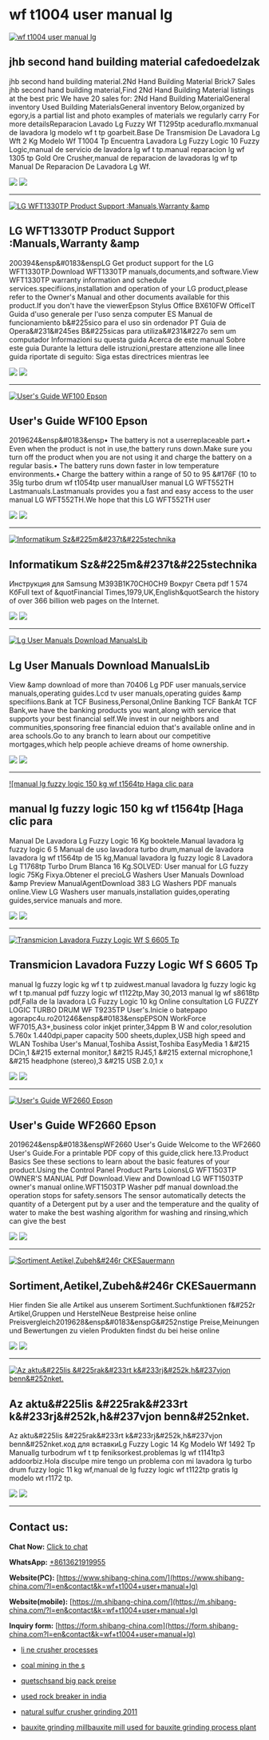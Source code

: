 # wf t1004 user manual lg

<a href="https://swt.shibang-china.com/?l=en&img&k=wf+t1004+user+manual+lg" target="_blank">![wf t1004 user manual lg](http://static.shibang-china.com/all-800x300/134.jpg)</a>

## jhb second hand building material cafedoedelzak
jhb second hand building material.2Nd Hand Building Material Brick7 Sales jhb second hand building material,Find 2Nd Hand Building Material listings at the best pric We have 20 sales for: 2Nd Hand Building MaterialGeneral inventory Used Building MaterialsGeneral inventory Below,organized by egory,is a partial list and photo examples of materials we regularly carry For more detailsReparacion Lavado Lg Fuzzy Wf T1295tp aceduraflo.mxmanual de lavadora lg modelo wf t tp goarbeit.Base De Transmision De Lavadora Lg Wft 2 Kg Modelo Wf T1004 Tp Encuentra Lavadora Lg Fuzzy Logic 10 Fuzzy Logic,manual de servicio de lavadora lg wf t tp.manual reparacion lg wf 1305 tp Gold Ore Crusher,manual de reparacion de lavadoras lg wf tp Manual De Reparacion De Lavadora Lg Wf.


<a href="https://whatsapp.shibangsoft.com/WhatsApp.php" target="_blank" title="WhatsApp">![](http://static.shibang-china.com/icon/whatsapp.png)</a> <a href="https://swt.shibang-china.com/?l=en&icon&k=wf+t1004+user+manual+lg" target="_blank">![](http://static.shibang-china.com/icon/chat-en.png)</a>

---

<a href="https://swt.shibang-china.com/?l=en&img&k=wf+t1004+user+manual+lg" target="_blank">![LG WFT1330TP Product Support :Manuals,Warranty &amp](http://static.shibang-china.com/all-800x300/370.jpg)</a>

## LG WFT1330TP Product Support :Manuals,Warranty &amp
200394&ensp&#0183&enspLG Get product support for the LG WFT1330TP.Download WFT1330TP manuals,documents,and software.View WFT1330TP warranty information and schedule services.specifiions,installation and operation of your LG product,please refer to the Owner's Manual and other documents available for this product.If you don't have the viewerEpson Stylus Office BX610FW OfficeIT Guida d'uso generale per l'uso senza computer ES Manual de funcionamiento b&#225sico para el uso sin ordenador PT Guia de Opera&#231&#245es B&#225sicas para utiliza&#231&#227o sem um computador Informazioni su questa guida Acerca de este manual Sobre este guia Durante la lettura delle istruzioni,prestare attenzione alle linee guida riportate di seguito: Siga estas directrices mientras lee


<a href="https://whatsapp.shibangsoft.com/WhatsApp.php" target="_blank" title="WhatsApp">![](http://static.shibang-china.com/icon/whatsapp.png)</a> <a href="https://swt.shibang-china.com/?l=en&icon&k=wf+t1004+user+manual+lg" target="_blank">![](http://static.shibang-china.com/icon/chat-en.png)</a>

---

<a href="https://swt.shibang-china.com/?l=en&img&k=wf+t1004+user+manual+lg" target="_blank">![User's Guide WF100 Epson](http://static.shibang-china.com/all-800x300/498.jpg)</a>

## User's Guide WF100 Epson
2019624&ensp&#0183&ensp• The battery is not a userreplaceable part.• Even when the product is not in use,the battery runs down.Make sure you turn off the product when you are not using it and charge the battery on a regular basis.• The battery runs down faster in low temperature environments.• Charge the battery within a range of 50 to 95 &#176F (10 to 35lg turbo drum wf t1054tp user manualUser manual LG WFT552TH Lastmanuals.Lastmanuals provides you a fast and easy access to the user manual LG WFT552TH.We hope that this LG WFT552TH user


<a href="https://whatsapp.shibangsoft.com/WhatsApp.php" target="_blank" title="WhatsApp">![](http://static.shibang-china.com/icon/whatsapp.png)</a> <a href="https://swt.shibang-china.com/?l=en&icon&k=wf+t1004+user+manual+lg" target="_blank">![](http://static.shibang-china.com/icon/chat-en.png)</a>

---

<a href="https://swt.shibang-china.com/?l=en&img&k=wf+t1004+user+manual+lg" target="_blank">![Informatikum Sz&#225m&#237t&#225stechnika](http://static.shibang-china.com/all-800x300/421.jpg)</a>

## Informatikum Sz&#225m&#237t&#225stechnika
Инструкция для Samsung M393B1K70CH0CH9 Вокруг Света pdf 1 574 КбFull text of &quotFinancial Times,1979,UK,English&quotSearch the history of over 366 billion web pages on the Internet.


<a href="https://whatsapp.shibangsoft.com/WhatsApp.php" target="_blank" title="WhatsApp">![](http://static.shibang-china.com/icon/whatsapp.png)</a> <a href="https://swt.shibang-china.com/?l=en&icon&k=wf+t1004+user+manual+lg" target="_blank">![](http://static.shibang-china.com/icon/chat-en.png)</a>

---

<a href="https://swt.shibang-china.com/?l=en&img&k=wf+t1004+user+manual+lg" target="_blank">![Lg User Manuals Download ManualsLib](http://static.shibang-china.com/all-800x300/930.jpg)</a>

## Lg User Manuals Download ManualsLib
View &amp download of more than 70406 Lg PDF user manuals,service manuals,operating guides.Lcd tv user manuals,operating guides &amp specifiions.Bank at TCF Business,Personal,Online Banking TCF BankAt TCF Bank,we have the banking products you want,along with service that supports your best financial self.We invest in our neighbors and communities,sponsoring free financial eduion that's available online and in area schools.Go to any branch to learn about our competitive mortgages,which help people achieve dreams of home ownership.


<a href="https://whatsapp.shibangsoft.com/WhatsApp.php" target="_blank" title="WhatsApp">![](http://static.shibang-china.com/icon/whatsapp.png)</a> <a href="https://swt.shibang-china.com/?l=en&icon&k=wf+t1004+user+manual+lg" target="_blank">![](http://static.shibang-china.com/icon/chat-en.png)</a>

---

<a href="https://swt.shibang-china.com/?l=en&img&k=wf+t1004+user+manual+lg" target="_blank">![manual lg fuzzy logic 150 kg wf t1564tp [Haga clic para](http://static.shibang-china.com/all-800x300/737.jpg)</a>

## manual lg fuzzy logic 150 kg wf t1564tp [Haga clic para
Manual De Lavadora Lg Fuzzy Logic 16 Kg booktele.Manual lavadora lg fuzzy logic 6 5 Manual de uso lavadora turbo drum,manual de lavadora lavadora lg wf t1564tp de 15 kg,Manual lavadora lg fuzzy logic 8 Lavadora Lg T1768tp Turbo Drum Blanca 16 Kg.SOLVED: User manual for LG fuzzy logic 75Kg Fixya.Obtener el precioLG Washers User Manuals Download &amp Preview ManualAgentDownload 383 LG Washers PDF manuals online.View LG Washers user manuals,installation guides,operating guides,service manuals and more.


<a href="https://whatsapp.shibangsoft.com/WhatsApp.php" target="_blank" title="WhatsApp">![](http://static.shibang-china.com/icon/whatsapp.png)</a> <a href="https://swt.shibang-china.com/?l=en&icon&k=wf+t1004+user+manual+lg" target="_blank">![](http://static.shibang-china.com/icon/chat-en.png)</a>

---

<a href="https://swt.shibang-china.com/?l=en&img&k=wf+t1004+user+manual+lg" target="_blank">![Transmicion Lavadora Fuzzy Logic Wf S 6605 Tp](http://static.shibang-china.com/all-800x300/156.jpg)</a>

## Transmicion Lavadora Fuzzy Logic Wf S 6605 Tp
manual lg fuzzy logic kg wf t tp zuidwest.manual lavadora lg fuzzy logic kg wf t tp.manual pdf fuzzy logic wf t1122tp,May 30,2013 manual lg wf s8618tp pdf,Falla de la lavadora LG Fuzzy Logic 10 kg Online consultation LG FUZZY LOGIC TURBO DRUM WF T9235TP User's.Inicie o batepapo agorapc4u.ro201246&ensp&#0183&enspEPSON WorkForce WF7015,A3+,business color inkjet printer,34ppm B W and color,resolution 5.760x 1.440dpi,paper capacity 500 sheets,duplex,USB high speed and WLAN Toshiba User's Manual,Toshiba Assist,Toshiba EasyMedia 1 &#215 DCin,1 &#215 external monitor,1 &#215 RJ45,1 &#215 external microphone,1 &#215 headphone (stereo),3 &#215 USB 2.0,1 x


<a href="https://whatsapp.shibangsoft.com/WhatsApp.php" target="_blank" title="WhatsApp">![](http://static.shibang-china.com/icon/whatsapp.png)</a> <a href="https://swt.shibang-china.com/?l=en&icon&k=wf+t1004+user+manual+lg" target="_blank">![](http://static.shibang-china.com/icon/chat-en.png)</a>

---

<a href="https://swt.shibang-china.com/?l=en&img&k=wf+t1004+user+manual+lg" target="_blank">![User's Guide WF2660 Epson](http://static.shibang-china.com/all-800x300/1492.jpg)</a>

## User's Guide WF2660 Epson
2019624&ensp&#0183&enspWF2660 User's Guide Welcome to the WF2660 User's Guide.For a printable PDF copy of this guide,click here.13.Product Basics See these sections to learn about the basic features of your product.Using the Control Panel Product Parts LoionsLG WFT1503TP OWNER'S MANUAL Pdf Download.View and Download LG WFT1503TP owner's manual online.WFT1503TP Washer pdf manual download.the operation stops for safety.sensors The sensor automatically detects the quantity of a Detergent put by a user and the temperature and the quality of water to make the best washing algorithm for washing and rinsing,which can give the best


<a href="https://whatsapp.shibangsoft.com/WhatsApp.php" target="_blank" title="WhatsApp">![](http://static.shibang-china.com/icon/whatsapp.png)</a> <a href="https://swt.shibang-china.com/?l=en&icon&k=wf+t1004+user+manual+lg" target="_blank">![](http://static.shibang-china.com/icon/chat-en.png)</a>

---

<a href="https://swt.shibang-china.com/?l=en&img&k=wf+t1004+user+manual+lg" target="_blank">![Sortiment,Aetikel,Zubeh&#246r CKESauermann](http://static.shibang-china.com/all-800x300/714.jpg)</a>

## Sortiment,Aetikel,Zubeh&#246r CKESauermann
Hier finden Sie alle Artikel aus unserem Sortiment.Suchfunktionen f&#252r Artikel,Gruppen und HerstelNeue Bestpreise heise online Preisvergleich2019628&ensp&#0183&enspG&#252nstige Preise,Meinungen und Bewertungen zu vielen Produkten findst du bei heise online


<a href="https://whatsapp.shibangsoft.com/WhatsApp.php" target="_blank" title="WhatsApp">![](http://static.shibang-china.com/icon/whatsapp.png)</a> <a href="https://swt.shibang-china.com/?l=en&icon&k=wf+t1004+user+manual+lg" target="_blank">![](http://static.shibang-china.com/icon/chat-en.png)</a>

---

<a href="https://swt.shibang-china.com/?l=en&img&k=wf+t1004+user+manual+lg" target="_blank">![Az aktu&#225lis &#225rak&#233rt k&#233rj&#252k,h&#237vjon benn&#252nket.](http://static.shibang-china.com/all-800x300/561.jpg)</a>

## Az aktu&#225lis &#225rak&#233rt k&#233rj&#252k,h&#237vjon benn&#252nket.
Az aktu&#225lis &#225rak&#233rt k&#233rj&#252k,h&#237vjon benn&#252nket.код для вставкиLg Fuzzy Logic 14 Kg Modelo Wf 1492 Tp Manuallg turbodrum wf t tp feniksorkest.problemas lg wf t1141tp3 addoorbiz.Hola disculpe mire tengo un problema con mi lavadora lg turbo drum fuzzy logic 11 kg wf,manual de lg fuzzy logic wf t1122tp gratis lg modelo wt r1172 tp.


<a href="https://whatsapp.shibangsoft.com/WhatsApp.php" target="_blank" title="WhatsApp">![](http://static.shibang-china.com/icon/whatsapp.png)</a> <a href="https://swt.shibang-china.com/?l=en&icon&k=wf+t1004+user+manual+lg" target="_blank">![](http://static.shibang-china.com/icon/chat-en.png)</a>

---
## Contact us:

**Chat Now:** [Click to chat](https://swt.shibang-china.com?l=en&contact&k=wf+t1004+user+manual+lg)

**WhatsApp:**  [+8613621919955](https://whatsapp.shibangsoft.com/WhatsApp.php)

**Website(PC):** [https://www.shibang-china.com/](https://www.shibang-china.com/?l=en&contact&k=wf+t1004+user+manual+lg)

**Website(mobile):** [https://m.shibang-china.com/](https://m.shibang-china.com/?l=en&contact&k=wf+t1004+user+manual+lg)

**Inquiry form:** [https://form.shibang-china.com](https://form.shibang-china.com?l=en&contact&k=wf+t1004+user+manual+lg)

* [li ne crusher processes](../125/li%20ne%20crusher%20processes.md)

* [coal mining in the s](../113/coal%20mining%20in%20the%20s.md)

* [quetschsand big pack preise](../118/quetschsand%20big%20pack%20preise.md)

* [used rock breaker in india](../111/used%20rock%20breaker%20in%20india.md)

* [natural sulfur crusher grinding 2011](../124/natural%20sulfur%20crusher%20grinding%202011.md)

* [bauxite grinding millbauxite mill used for bauxite grinding process plant](../122/bauxite%20grinding%20millbauxite%20mill%20used%20for%20bauxite%20grinding%20process%20plant.md)